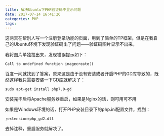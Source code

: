 ```yaml
---
title: 解决Ubuntu下PHP验证码不显示问题
date: 2017-07-14 16:41:26
categories: PHP
tags:
---
```

这两天在帮别人写一个注册登录功能的页面，用到了简单的TP框架，但是在我自己的Ubuntu环境下发现验证码出了问题——验证码图片显示不出来。

我将图片单独拉出来，发现错误提示如下：
```
Call to undefined function imagecreate()
```
百度一问就找到了答案，原来这是由于没有安装或者开启PHP的GD库导致的，既然这样我只需要安装一下GD库就解决了：
```
sudo apt-get install php7.0-gd
```
安装完毕后将Apache服务器重启，如果是Nginx的话，则可用可不用

如果是Windows环境的话，打开PHP安装目录下的php.ini配置文件，找到：
```
;extension=php_gd2.dll
```
去掉注释，重启服务就解决了。

